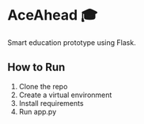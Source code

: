 # AceAhead 🎓
Smart education prototype using Flask.

## How to Run
1. Clone the repo
2. Create a virtual environment
3. Install requirements
4. Run app.py
